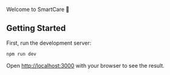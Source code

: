 Welcome to SmartCare 👋

## Getting Started

First, run the development server:

```bash
npm run dev
```

Open [http://localhost:3000](http://localhost:3000) with your browser to see the result.
